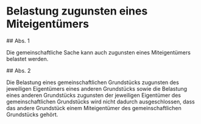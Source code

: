 # Belastung zugunsten eines Miteigentümers



\#\# Abs. 1

 Die gemeinschaftliche Sache kann auch zugunsten eines Miteigentümers belastet werden.

\#\# Abs. 2

 Die Belastung eines gemeinschaftlichen Grundstücks zugunsten des jeweiligen Eigentümers eines anderen Grundstücks sowie die Belastung eines anderen Grundstücks zugunsten der jeweiligen Eigentümer des gemeinschaftlichen Grundstücks wird nicht dadurch ausgeschlossen, dass das andere Grundstück einem Miteigentümer des gemeinschaftlichen Grundstücks gehört. 

